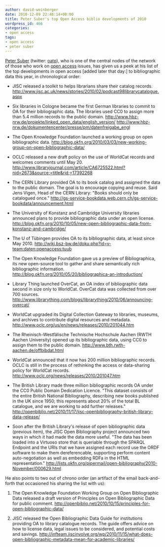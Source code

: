 ```yaml
---
author: david-weinberger
date: 2010-12-09 22:48:14+00:00
title: Peter Suber's top Open Access biblio developments of 2010
wordpress_id: 466
categories:
- open access
tags:
- open access
- peter suber
---
```


[Peter Suber](http://www.earlham.edu/~peters/hometoc.htm) (twitter: [oatp](http://www.twitter.com/oatp)), who is one of the central nodes of the network of those who work on [open access](http://www.earlham.edu/~peters/fos/overview.htm) issues, has given us a peek at his list of the top developments in open access [added later that day:] to bibliographic data this year, in chronological order:

* JISC released a toolkit to helps librarians share their catalog records.
http://www.jisc.ac.uk/news/stories/2010/02/podcast98librarycatalogue.aspx

* Six libraries in Cologne became the first German libraries to commit to OA for their bibliographic data.  The libraries used CC0 to assign more than 5.4 million records to the public domain.
http://www.hbz-nrw.de/projekte/linked_open_data/english_version/
http://www.hbz-nrw.de/dokumentencenter/presse/pm/datenfreigabe_engl

* The Open Knowledge Foundation launched a working group on open bibliographic data.
http://blog.okfn.org/2010/03/03/new-working-group-on-open-bibliographic-data/

* OCLC released a new draft policy on the use of WorldCat records and welcomes comments until May 20.
http://www.libraryjournal.com/article/CA6725522.html?nid=2673&source;=title&rid;=17392268

* The CERN Library provided OA to its book catalog and assigned the data to the public domain.  The goal is to encourage copying and reuse.  Said Jens Vigen, Head of the CERN Library:  "Books should only be catalogued once."
http://gs-service-bookdata.web.cern.ch/gs-service-bookdata/announcement.html

* The University of Konstanz and Cambridge University libraries announced plans to provide bibliographic data under an open license.
http://blog.okfn.org/2010/10/05/new-open-bibliographic-data-from-konstanz-and-cambridge/

* The U of Tübingen provides OA to its bibliographic data, at least since May 2010.
http://wiki.bsz-bw.de/doku.php?id=v-team:daten:openaccess:tuub

* The Open Knowledge Foundation gave us a preview of Bibliographica, its new open-source tool to gather and share semantically rich bibliographic information.
http://blog.okfn.org/2010/05/20/bibliographica-an-introduction/

* Library Thing launched OverCat, an OA index of bibliographic data second in size only to WorldCat.  OverCat data was collected from over 700 sources.
http://www.librarything.com/blogs/librarything/2010/06/announcing-overcat/

* WorldCat upgraded its Digital Collection Gateway to libraries, museums, and archives to contribute digital resources and metadata.
http://www.oclc.org/us/en/news/releases/2010/201044.htm

* The Rheinisch-Westfälische Technische Hochschule Aachen (RWTH Aachen University) opened up its bibliographic data, using CC0 to assign them to the public domain.
http://www.bth.rwth-aachen.de/offbibdat.html

* WorldCat announced that it now has 200 million bibliographic records.  OCLC is still in the process of rethinking the access or data-sharing policy for WorldCat records.
http://www.oclc.org/news/releases/2010/201047.htm

* The British Library made three million bibliographic records OA under the CC0 Public Domain Dedication Licence.  "This dataset consists of the entire British National Bibliography, describing new books published in the UK since 1950; this represents about 20% of the total BL catalogue, and we are working to add further releases."
http://openbiblio.net/2010/11/17/jisc-openbibliography-british-library-data-release/

* Soon after the British Library's release of open bibliographic data (previous item), the JISC Open Bibliography project announced two ways in which it had made the data more useful.  "The data has been loaded into a Virtuoso store that is queriable through the SPARQL Endpoint and the URIs that we have assigned each record use the ORDF software to make them dereferencable, supporting perform content auto-negotiation as well as embedding RDFa in the HTML representation."
http://lists.okfn.org/pipermail/open-bibliography/2010-November/000629.html

He also points to two out of chrono order (an artifact of the email back-and-forth that occasioned his sharing the list with us):

1.  The Open Knowledge Foundation Working Group on Open Bibliographic Data released a draft version of Principles on Open Bibliographic Data for public comment.
http://openbiblio.net/2010/10/15/principles-for-open-bibliographic-data/

2.  JISC released the Open Bibliographic Data Guide for institutions providing OA to library catalogue records. The guide offers advice on how to license data, legal issues to be considered, and potential costs and savings.
http://infteam.jiscinvolve.org/wp/2010/11/15/what-does-open-bibliographic-metadata-mean-for-academic-libraries/
